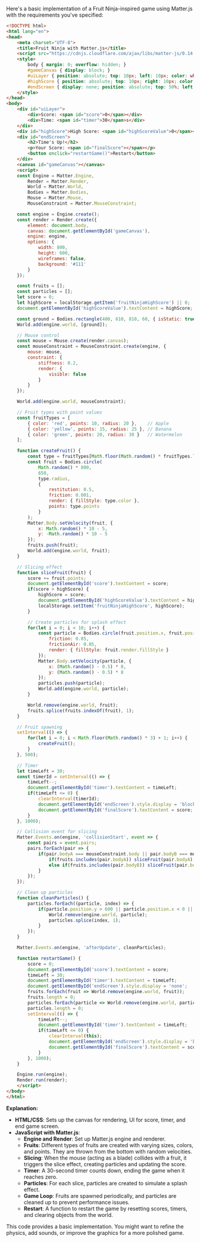 Here's a basic implementation of a Fruit Ninja-inspired game using Matter.js with the requirements you've specified:

```html
<!DOCTYPE html>
<html lang="en">
<head>
    <meta charset="UTF-8">
    <title>Fruit Ninja with Matter.js</title>
    <script src="https://cdnjs.cloudflare.com/ajax/libs/matter-js/0.14.2/matter.min.js"></script>
    <style>
        body { margin: 0; overflow: hidden; }
        #gameCanvas { display: block; }
        #uiLayer { position: absolute; top: 10px; left: 10px; color: white; font-family: Arial, sans-serif; }
        #highScore { position: absolute; top: 10px; right: 10px; color: white; }
        #endScreen { display: none; position: absolute; top: 50%; left: 50%; transform: translate(-50%, -50%); background: rgba(0,0,0,0.7); color: white; padding: 20px; text-align: center; }
    </style>
</head>
<body>
    <div id="uiLayer">
        <div>Score: <span id="score">0</span></div>
        <div>Time: <span id="timer">30</span>s</div>
    </div>
    <div id="highScore">High Score: <span id="highScoreValue">0</span></div>
    <div id="endScreen">
        <h2>Time's Up!</h2>
        <p>Your Score: <span id="finalScore"></span></p>
        <button onclick="restartGame()">Restart</button>
    </div>
    <canvas id="gameCanvas"></canvas>
    <script>
    const Engine = Matter.Engine,
        Render = Matter.Render,
        World = Matter.World,
        Bodies = Matter.Bodies,
        Mouse = Matter.Mouse,
        MouseConstraint = Matter.MouseConstraint;

    const engine = Engine.create();
    const render = Render.create({
        element: document.body,
        canvas: document.getElementById('gameCanvas'),
        engine: engine,
        options: {
            width: 800,
            height: 600,
            wireframes: false,
            background: '#111'
        }
    });

    const fruits = [];
    const particles = [];
    let score = 0;
    let highScore = localStorage.getItem('fruitNinjaHighScore') || 0;
    document.getElementById('highScoreValue').textContent = highScore;

    const ground = Bodies.rectangle(400, 610, 810, 60, { isStatic: true });
    World.add(engine.world, [ground]);

    // Mouse control
    const mouse = Mouse.create(render.canvas);
    const mouseConstraint = MouseConstraint.create(engine, {
        mouse: mouse,
        constraint: {
            stiffness: 0.2,
            render: {
                visible: false
            }
        }
    });

    World.add(engine.world, mouseConstraint);

    // Fruit types with point values
    const fruitTypes = [
        { color: 'red', points: 10, radius: 20 },    // Apple
        { color: 'yellow', points: 15, radius: 25 }, // Banana
        { color: 'green', points: 20, radius: 30 }   // Watermelon
    ];

    function createFruit() {
        const type = fruitTypes[Math.floor(Math.random() * fruitTypes.length)];
        const fruit = Bodies.circle(
            Math.random() * 800, 
            650, 
            type.radius, 
            {
                restitution: 0.5,
                friction: 0.001,
                render: { fillStyle: type.color },
                points: type.points
            }
        );
        Matter.Body.setVelocity(fruit, { 
            x: Math.random() * 10 - 5, 
            y: -Math.random() * 10 - 5
        });
        fruits.push(fruit);
        World.add(engine.world, fruit);
    }

    // Slicing effect
    function sliceFruit(fruit) {
        score += fruit.points;
        document.getElementById('score').textContent = score;
        if(score > highScore) {
            highScore = score;
            document.getElementById('highScoreValue').textContent = highScore;
            localStorage.setItem('fruitNinjaHighScore', highScore);
        }

        // Create particles for splash effect
        for(let i = 0; i < 10; i++) {
            const particle = Bodies.circle(fruit.position.x, fruit.position.y, 2, {
                friction: 0.05,
                frictionAir: 0.05,
                render: { fillStyle: fruit.render.fillStyle }
            });
            Matter.Body.setVelocity(particle, { 
                x: (Math.random() - 0.5) * 8, 
                y: (Math.random() - 0.5) * 8 
            });
            particles.push(particle);
            World.add(engine.world, particle);
        }

        World.remove(engine.world, fruit);
        fruits.splice(fruits.indexOf(fruit), 1);
    }

    // Fruit spawning
    setInterval(() => {
        for(let i = 0; i < Math.floor(Math.random() * 3) + 1; i++) {
            createFruit();
        }
    }, 500);

    // Timer
    let timeLeft = 30;
    const timerId = setInterval(() => {
        timeLeft--;
        document.getElementById('timer').textContent = timeLeft;
        if(timeLeft <= 0) {
            clearInterval(timerId);
            document.getElementById('endScreen').style.display = 'block';
            document.getElementById('finalScore').textContent = score;
        }
    }, 1000);

    // Collision event for slicing
    Matter.Events.on(engine, 'collisionStart', event => {
        const pairs = event.pairs;
        pairs.forEach(pair => {
            if(pair.bodyA === mouseConstraint.body || pair.bodyB === mouseConstraint.body) {
                if(fruits.includes(pair.bodyA)) sliceFruit(pair.bodyA);
                else if(fruits.includes(pair.bodyB)) sliceFruit(pair.bodyB);
            }
        });
    });

    // Clean up particles
    function cleanParticles() {
        particles.forEach((particle, index) => {
            if(particle.position.y > 600 || particle.position.x < 0 || particle.position.x > 800) {
                World.remove(engine.world, particle);
                particles.splice(index, 1);
            }
        });
    }

    Matter.Events.on(engine, 'afterUpdate', cleanParticles);

    function restartGame() {
        score = 0;
        document.getElementById('score').textContent = score;
        timeLeft = 30;
        document.getElementById('timer').textContent = timeLeft;
        document.getElementById('endScreen').style.display = 'none';
        fruits.forEach(fruit => World.remove(engine.world, fruit));
        fruits.length = 0;
        particles.forEach(particle => World.remove(engine.world, particle));
        particles.length = 0;
        setInterval(() => {
            timeLeft--;
            document.getElementById('timer').textContent = timeLeft;
            if(timeLeft <= 0) {
                clearInterval(this);
                document.getElementById('endScreen').style.display = 'block';
                document.getElementById('finalScore').textContent = score;
            }
        }, 1000);
    }

    Engine.run(engine);
    Render.run(render);
    </script>
</body>
</html>
```

**Explanation:**
- **HTML/CSS**: Sets up the canvas for rendering, UI for score, timer, and end game screen.
- **JavaScript with Matter.js**:
  - **Engine and Render**: Set up Matter.js engine and renderer.
  - **Fruits**: Different types of fruits are created with varying sizes, colors, and points. They are thrown from the bottom with random velocities.
  - **Slicing**: When the mouse (acting as a blade) collides with a fruit, it triggers the slice effect, creating particles and updating the score.
  - **Timer**: A 30-second timer counts down, ending the game when it reaches zero.
  - **Particles**: For each slice, particles are created to simulate a splash effect.
  - **Game Loop**: Fruits are spawned periodically, and particles are cleaned up to prevent performance issues.
  - **Restart**: A function to restart the game by resetting scores, timers, and clearing objects from the world.

This code provides a basic implementation. You might want to refine the physics, add sounds, or improve the graphics for a more polished game.